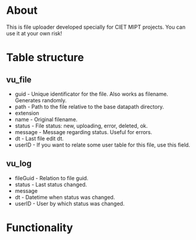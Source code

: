 # About
This is file uploader developed specially for CIET MIPT projects. You can use it at your own risk!

# Table structure
## vu_file
* guid - Unique identificator for the file. Also works as filename. Generates randomly.
* path - Path to the file relative to the base datapath directory.
* extension
* name - Original filename.
* status - File status: new, uploading, error, deleted, ok.
* message - Message regarding status. Useful for errors.
* dt - Last file edit dt.
* userID - If you want to relate some user table for this file, use this field.

## vu_log
* fileGuid - Relation to file guid.
* status - Last status changed.
* message
* dt - Datetime when status was changed.
* userID - User by which status was changed.

# Functionality